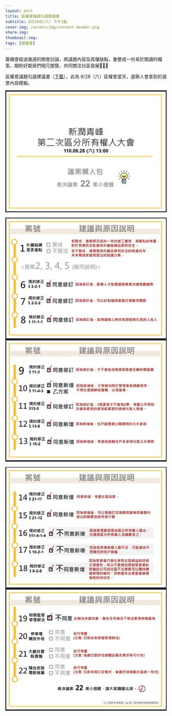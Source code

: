 ```yaml
---
layout: post
title: 區權會議題勾選建議書
subtitle: 8月28日(六) 下午1點
cover-img: /assets/img/content-header.png
share-img: 
thumbnail-img:
tags: [建議書]
---
```


籌備會經過幾週的開會討論，將議題內容及其優缺點，彙整成一份易於閱讀的檔案，期盼好鄰居們撥冗閱覽，共同關注社區發展🙏🙏🙏

區權會議題勾選建議書（[下載](https://reurl.cc/eERKqx)），此為 8/28（六）區權會當天，選舉人會拿到的選票內容模擬。

![](../assets/img/20210822/S__39501911.jpg)

![](../assets/img/20210822/S__39501913.jpg)

![](../assets/img/20210822/S__39501914.jpg)